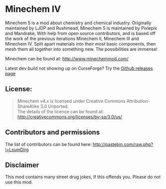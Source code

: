 Minechem IV
=========

Minechem 5 is a mod about chemistry and chemical industry. Originally maintained by LJDP and Rushmead, Minechem 5 is maintained by Pixlepix and Mandrake, With help from open source contributors, and is based off the work of the previous iterations Minechem II, Minechem III and Minechem IV. Split apart materials into their most basic components, then mesh them all together into something new. The possibilities are immense!

Minechem can be found at: http://www.minechemmod.com/

Latest dev build not showing up on CurseForge? Try the [Github releases page](https://github.com/jakimfett/MineChem/releases)

## License:

> Minechem v4.x is licensed under Creative Commons Attribution-ShareAlike 3.0 Unported. <br />
The details of the licence can be found at: http://creativecommons.org/licenses/by-sa/3.0/us/

## Contributors and permissions
The list of contributors can be found here: http://pastebin.com/raw.php?i=LsumDirg

## Disclaimer
This mod contains many street drug jokes, If this offends you. Please do not use this mod.
